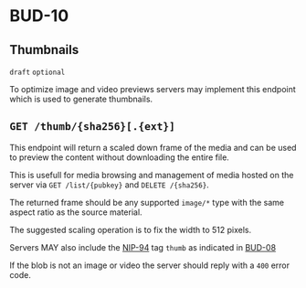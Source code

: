 # BUD-10

## Thumbnails

`draft` `optional`

To optimize image and video previews servers may implement this endpoint which is used to generate thumbnails.

## `GET /thumb/{sha256}[.{ext}]`

This endpoint will return a scaled down frame of the media and can be used to preview the content without downloading the entire file.

This is usefull for media browsing and management of media hosted on the server via `GET /list/{pubkey}` and `DELETE /{sha256}`.

The returned frame should be any supported `image/*` type with the same aspect ratio as the source material.

The suggested scaling operation is to fix the width to 512 pixels.

Servers MAY also include the [NIP-94](https://github.com/nostr-protocol/nips/blob/master/94.md) tag `thumb` as indicated in [BUD-08](./08.md)

If the blob is not an image or video the server should reply with a `400` error code.
